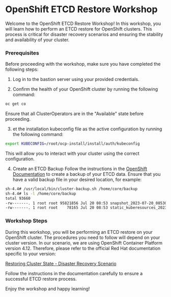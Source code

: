 # OpenShift ETCD Restore Workshop

Welcome to the OpenShift ETCD Restore Workshop! In this workshop, you will learn how to perform an ETCD restore for OpenShift clusters. This process is critical for disaster recovery scenarios and ensuring the stability and availability of your cluster.

### Prerequisites

Before proceeding with the workshop, make sure you have completed the following steps:

1. Log in to the bastion server using your provided credentials.

2. Confirm the health of your OpenShift cluster by running the following command:
```bash
oc get co
```
Ensure that all ClusterOperators are in the "Available" state before proceeding.

3. et the installation kubeconfig file as the active configuration by running the following command:
```bash
export KUBECONFIG=/root/ocp-install/install/auth/kubeconfig
```
This will allow you to interact with your cluster using the correct configuration.

4. Create an ETCD Backup
 Follow the instructions in the [OpenShift Documentation](https://docs.openshift.com/container-platform/4.12/backup_and_restore/control_plane_backup_and_restore/backing-up-etcd.html) to create a backup of your ETCD data. Ensure that you have a valid backup file in your desired location, for example:
```bash
sh-4.4# /usr/local/bin/cluster-backup.sh /home/core/backup
sh-4.4# ls -l /home/core/backup
total 93660
-rw-------. 1 root root 95821856 Jul 20 08:53 snapshot_2023-07-20_085308.db
-rw-------. 1 root root    78165 Jul 20 08:53 static_kuberesources_2023-07-20_085308.tar.gz
```

### Workshop Steps

During this workshop, you will be performing an ETCD restore on your OpenShift cluster. The procedures you need to follow will depend on your cluster version. In our scenario, we are using OpenShift Container Platform version 4.12. Therefore, please refer to the official Red Hat documentation specific to your version:

[Restoring Cluster State - Disaster Recovery Scenario](https://docs.openshift.com/container-platform/4.12/backup_and_restore/control_plane_backup_and_restore/disaster_recovery/scenario-2-restoring-cluster-state.html )

Follow the instructions in the documentation carefully to ensure a successful ETCD restore process.

Enjoy the workshop and happy learning!



